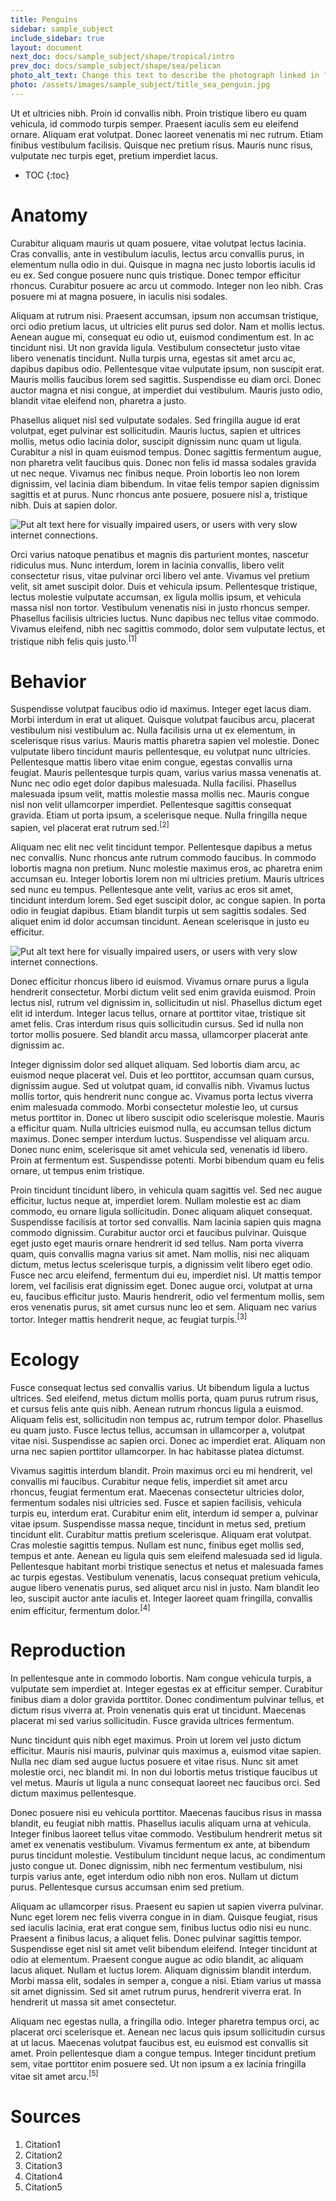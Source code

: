 ```yaml
---
title: Penguins
sidebar: sample_subject
include_sidebar: true
layout: document
next_doc: docs/sample_subject/shape/tropical/intro
prev_doc: docs/sample_subject/shape/sea/pelican
photo_alt_text: Change this text to describe the photograph linked in "photo".
photo: /assets/images/sample_subject/title_sea_penguin.jpg
---
```


Ut et ultricies nibh. Proin id convallis nibh. Proin tristique libero eu quam vehicula, id commodo turpis semper. Praesent iaculis sem eu eleifend ornare. Aliquam erat volutpat. Donec laoreet venenatis mi nec rutrum. Etiam finibus vestibulum facilisis. Quisque nec pretium risus. Mauris nunc risus, vulputate nec turpis eget, pretium imperdiet lacus. 

* TOC
{:toc}

# Anatomy

Curabitur aliquam mauris ut quam posuere, vitae volutpat lectus lacinia. Cras convallis, ante in vestibulum iaculis, lectus arcu convallis purus, in elementum nulla odio in dui. Quisque in magna nec justo lobortis iaculis id eu ex. Sed congue posuere nunc quis tristique. Donec tempor efficitur rhoncus. Curabitur posuere ac arcu ut commodo. Integer non leo nibh. Cras posuere mi at magna posuere, in iaculis nisi sodales.

Aliquam at rutrum nisi. Praesent accumsan, ipsum non accumsan tristique, orci odio pretium lacus, ut ultricies elit purus sed dolor. Nam et mollis lectus. Aenean augue mi, consequat eu odio ut, euismod condimentum est. In ac tincidunt nisi. Ut non gravida ligula. Vestibulum consectetur justo vitae libero venenatis tincidunt. Nulla turpis urna, egestas sit amet arcu ac, dapibus dapibus odio. Pellentesque vitae vulputate ipsum, non suscipit erat. Mauris mollis faucibus lorem sed sagittis. Suspendisse eu diam orci. Donec auctor magna et nisi congue, at imperdiet dui vestibulum. Mauris justo odio, blandit vitae eleifend non, pharetra a justo.

Phasellus aliquet nisl sed vulputate sodales. Sed fringilla augue id erat volutpat, eget pulvinar est sollicitudin. Mauris luctus, sapien et ultrices mollis, metus odio lacinia dolor, suscipit dignissim nunc quam ut ligula. Curabitur a nisl in quam euismod tempus. Donec sagittis fermentum augue, non pharetra velit faucibus quis. Donec non felis id massa sodales gravida ut nec neque. Vivamus nec finibus neque. Proin lobortis leo non lorem dignissim, vel lacinia diam bibendum. In vitae felis tempor sapien dignissim sagittis et at purus. Nunc rhoncus ante posuere, posuere nisl a, tristique nibh. Duis at sapien dolor.

<img src="/template-information-site/assets/images/sample_subject/penguin1.jpg" alt="Put alt text here for visually impaired users, or users with very slow internet connections."/>

Orci varius natoque penatibus et magnis dis parturient montes, nascetur ridiculus mus. Nunc interdum, lorem in lacinia convallis, libero velit consectetur risus, vitae pulvinar orci libero vel ante. Vivamus vel pretium velit, sit amet suscipit dolor. Duis et vehicula ipsum. Pellentesque tristique, lectus molestie vulputate accumsan, ex ligula mollis ipsum, et vehicula massa nisl non tortor. Vestibulum venenatis nisi in justo rhoncus semper. Phasellus facilisis ultricies luctus. Nunc dapibus nec tellus vitae commodo. Vivamus eleifend, nibh nec sagittis commodo, dolor sem vulputate lectus, et tristique nibh felis quis justo.<sup>[1]</sup>

# Behavior

Suspendisse volutpat faucibus odio id maximus. Integer eget lacus diam. Morbi interdum in erat ut aliquet. Quisque volutpat faucibus arcu, placerat vestibulum nisi vestibulum ac. Nulla facilisis urna ut ex elementum, in scelerisque risus varius. Mauris mattis pharetra sapien vel molestie. Donec vulputate libero tincidunt mauris pellentesque, eu volutpat nunc ultricies. Pellentesque mattis libero vitae enim congue, egestas convallis urna feugiat. Mauris pellentesque turpis quam, varius varius massa venenatis at. Nunc nec odio eget dolor dapibus malesuada. Nulla facilisi. Phasellus malesuada ipsum velit, mattis molestie massa mollis nec. Mauris congue nisl non velit ullamcorper imperdiet. Pellentesque sagittis consequat gravida. Etiam ut porta ipsum, a scelerisque neque. Nulla fringilla neque sapien, vel placerat erat rutrum sed.<sup>[2]</sup>

Aliquam nec elit nec velit tincidunt tempor. Pellentesque dapibus a metus nec convallis. Nunc rhoncus ante rutrum commodo faucibus. In commodo lobortis magna non pretium. Nunc molestie maximus eros, ac pharetra enim accumsan eu. Integer lobortis lorem non mi ultricies pretium. Mauris ultrices sed nunc eu tempus. Pellentesque ante velit, varius ac eros sit amet, tincidunt interdum lorem. Sed eget suscipit dolor, ac congue sapien. In porta odio in feugiat dapibus. Etiam blandit turpis ut sem sagittis sodales. Sed aliquet enim id dolor accumsan tincidunt. Aenean scelerisque in justo eu efficitur. 

<img src="/template-information-site/assets/images/sample_subject/penguin2.jpg" alt="Put alt text here for visually impaired users, or users with very slow internet connections."/>

Donec efficitur rhoncus libero id euismod. Vivamus ornare purus a ligula hendrerit consectetur. Morbi dictum velit sed enim gravida euismod. Proin lectus nisl, rutrum vel dignissim in, sollicitudin ut nisl. Phasellus dictum eget elit id interdum. Integer lacus tellus, ornare at porttitor vitae, tristique sit amet felis. Cras interdum risus quis sollicitudin cursus. Sed id nulla non tortor mollis posuere. Sed blandit arcu massa, ullamcorper placerat ante dignissim ac.

Integer dignissim dolor sed aliquet aliquam. Sed lobortis diam arcu, ac euismod neque placerat vel. Duis et leo porttitor, accumsan quam cursus, dignissim augue. Sed ut volutpat quam, id convallis nibh. Vivamus luctus mollis tortor, quis hendrerit nunc congue ac. Vivamus porta lectus viverra enim malesuada commodo. Morbi consectetur molestie leo, ut cursus metus porttitor in. Donec ut libero suscipit odio scelerisque molestie. Mauris a efficitur quam. Nulla ultricies euismod nulla, eu accumsan tellus dictum maximus. Donec semper interdum luctus. Suspendisse vel aliquam arcu. Donec nunc enim, scelerisque sit amet vehicula sed, venenatis id libero. Proin at fermentum est. Suspendisse potenti. Morbi bibendum quam eu felis ornare, ut tempus enim tristique.

Proin tincidunt tincidunt libero, in vehicula quam sagittis vel. Sed nec augue efficitur, luctus neque at, imperdiet lorem. Nullam molestie est ac diam commodo, eu ornare ligula sollicitudin. Donec aliquam aliquet consequat. Suspendisse facilisis at tortor sed convallis. Nam lacinia sapien quis magna commodo dignissim. Curabitur auctor orci et faucibus pulvinar. Quisque eget justo eget mauris ornare hendrerit id sed tellus. Nam porta viverra quam, quis convallis magna varius sit amet. Nam mollis, nisi nec aliquam dictum, metus lectus scelerisque turpis, a dignissim velit libero eget odio. Fusce nec arcu eleifend, fermentum dui eu, imperdiet nisl. Ut mattis tempor lorem, vel facilisis erat dignissim eget. Donec augue orci, volutpat at urna eu, faucibus efficitur justo. Mauris hendrerit, odio vel fermentum mollis, sem eros venenatis purus, sit amet cursus nunc leo et sem. Aliquam nec varius tortor. Integer mattis hendrerit neque, ac feugiat turpis.<sup>[3]</sup>

# Ecology

Fusce consequat lectus sed convallis varius. Ut bibendum ligula a luctus ultrices. Sed eleifend, metus dictum mollis porta, quam purus rutrum risus, et cursus felis ante quis nibh. Aenean rutrum rhoncus ligula a euismod. Aliquam felis est, sollicitudin non tempus ac, rutrum tempor dolor. Phasellus eu quam justo. Fusce lectus tellus, accumsan in ullamcorper a, volutpat vitae nisi. Suspendisse ac sapien orci. Donec ac imperdiet erat. Aliquam non urna nec sapien porttitor ullamcorper. In hac habitasse platea dictumst.

Vivamus sagittis interdum blandit. Proin maximus orci eu mi hendrerit, vel convallis mi faucibus. Curabitur neque felis, imperdiet sit amet arcu rhoncus, feugiat fermentum erat. Maecenas consectetur ultricies dolor, fermentum sodales nisi ultricies sed. Fusce et sapien facilisis, vehicula turpis eu, interdum erat. Curabitur enim elit, interdum id semper a, pulvinar vitae ipsum. Suspendisse massa neque, tincidunt in metus sed, pretium tincidunt elit. Curabitur mattis pretium scelerisque. Aliquam erat volutpat. Cras molestie sagittis tempus. Nullam est nunc, finibus eget mollis sed, tempus et ante. Aenean eu ligula quis sem eleifend malesuada sed id ligula. Pellentesque habitant morbi tristique senectus et netus et malesuada fames ac turpis egestas. Vestibulum venenatis, lacus consequat pretium vehicula, augue libero venenatis purus, sed aliquet arcu nisl in justo. Nam blandit leo leo, suscipit auctor ante iaculis et. Integer laoreet quam fringilla, convallis enim efficitur, fermentum dolor.<sup>[4]</sup>

# Reproduction

In pellentesque ante in commodo lobortis. Nam congue vehicula turpis, a vulputate sem imperdiet at. Integer egestas ex at efficitur semper. Curabitur finibus diam a dolor gravida porttitor. Donec condimentum pulvinar tellus, et dictum risus viverra at. Proin venenatis quis erat ut tincidunt. Maecenas placerat mi sed varius sollicitudin. Fusce gravida ultrices fermentum.

Nunc tincidunt quis nibh eget maximus. Proin ut lorem vel justo dictum efficitur. Mauris nisi mauris, pulvinar quis maximus a, euismod vitae sapien. Nulla nec diam sed augue luctus posuere et vitae risus. Nunc sit amet molestie orci, nec blandit mi. In non dui lobortis metus tristique faucibus ut vel metus. Mauris ut ligula a nunc consequat laoreet nec faucibus orci. Sed dictum maximus pellentesque.

Donec posuere nisi eu vehicula porttitor. Maecenas faucibus risus in massa blandit, eu feugiat nibh mattis. Phasellus iaculis aliquam urna at vehicula. Integer finibus laoreet tellus vitae commodo. Vestibulum hendrerit metus sit amet ex venenatis vestibulum. Vivamus fermentum ex ante, at bibendum purus tincidunt molestie. Vestibulum tincidunt neque lacus, ac condimentum justo congue ut. Donec dignissim, nibh nec fermentum vestibulum, nisi turpis varius ante, eget interdum odio nibh non eros. Nullam ut dictum purus. Pellentesque cursus accumsan enim sed pretium.

Aliquam ac ullamcorper risus. Praesent eu sapien ut sapien viverra pulvinar. Nunc eget lorem nec felis viverra congue in in diam. Quisque feugiat, risus sed iaculis lacinia, erat erat congue sem, finibus luctus odio nisi eu nunc. Praesent a finibus lacus, a aliquet felis. Donec pulvinar sagittis tempor. Suspendisse eget nisl sit amet velit bibendum eleifend. Integer tincidunt at odio at elementum. Praesent congue augue ac odio blandit, ac aliquam lacus aliquet. Nullam et luctus lorem. Aliquam dignissim blandit interdum. Morbi massa elit, sodales in semper a, congue a nisi. Etiam varius ut massa sit amet dignissim. Sed sit amet rutrum purus, hendrerit viverra erat. In hendrerit ut massa sit amet consectetur.

Aliquam nec egestas nulla, a fringilla odio. Integer pharetra tempus orci, ac placerat orci scelerisque et. Aenean nec lacus quis ipsum sollicitudin cursus at ut lacus. Maecenas volutpat faucibus est, eu euismod est convallis sit amet. Proin pellentesque diam a congue tempus. Integer tincidunt pretium sem, vitae porttitor enim posuere sed. Ut non ipsum a ex lacinia fringilla vitae sit amet arcu.<sup>[5]</sup>

# Sources

1. Citation1
2. Citation2
3. Citation3
4. Citation4
5. Citation5
